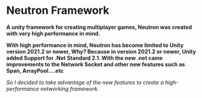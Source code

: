 # Neutron Framework

<b>A unity framework for creating multiplayer games, Neutron was created with very high performance in mind.</b>

<b>With high performance in mind, Neutron has become limited to Unity version 2021.2 or newer, Why? Because in version 2021.2 or newer, Unity added Support for .Net Standard 2.1.
With the new .net came improvements to the Network Socket and other new features such as Span<T>, ArrayPool....etc</b>

<i>So I decided to take advantage of the new features to create a high-performance networking framework.</i>
